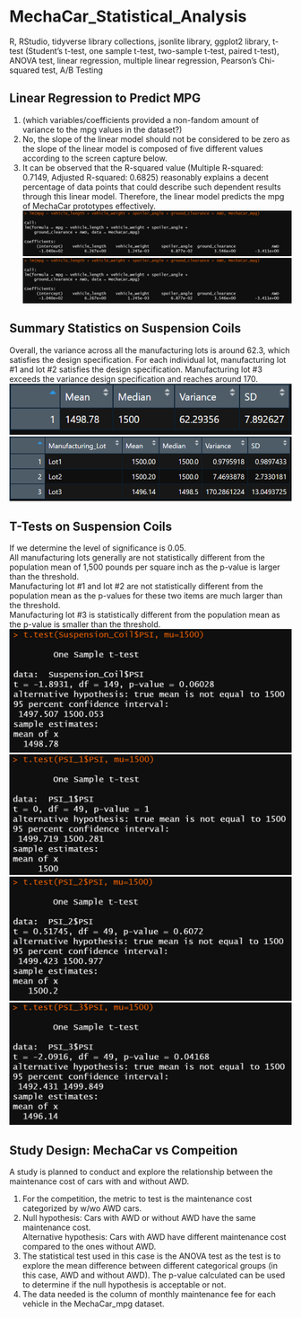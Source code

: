 # MechaCar_Statistical_Analysis
R, RStudio, tidyverse library collections, jsonlite library, ggplot2 library, t-test (Student’s t-test, one sample t-test, two-sample t-test, paired t-test), ANOVA test, linear regression, multiple linear regression, Pearson’s Chi-squared test, A/B Testing
## Linear Regression to Predict MPG
1. (which variables/coefficients provided a non-fandom amount of variance to the mpg values in the dataset?)
2. No, the slope of the linear model should not be considered to be zero as the slope of the linear model is composed of five different values according to the screen capture below.  
3. It can be observed that the R-squared value (Multiple R-squared: 0.7149, Adjusted R-squared: 0.6825) reasonably explains a decent percentage of data points that could describe such dependent results through this linear model. Therefore, the linear model predicts the mpg of MechaCar prototypes effectively. 
![1_linear_model.PNG](image/1_linear_model.PNG)  
![1_linear_model_summary.PNG](image/1_linear_model.PNG)  
## Summary Statistics on Suspension Coils
Overall, the variance across all the manufacturing lots is around 62.3, which satisfies the design specification. For each individual lot, manufacturing lot #1 and lot #2 satisfies the design specification. Manufacturing lot #3 exceeds the variance design specification and reaches around 170.  
![2_total_summary.PNG](image/2_total_summary.PNG)  
![2_lot_summary.PNG](image/2_lot_summary.PNG)  
## T-Tests on Suspension Coils
If we determine the level of significance is 0.05.  
All manufacturing lots generally are not statistically different from the population mean of 1,500 pounds per square inch as the p-value is larger than the threshold.  
Manufacturing lot #1 and lot #2 are not statistically different from the population mean as the p-values for these two items are much larger than the threshold.  
Manufacturing lot #3 is statistically different from the population mean as the p-value is smaller than the threshold.  
![3_all_manufacturing_lot.PNG](image/3_all_manufacturing_lot.PNG)
![3_manufacturing_lot_1.PNG](image/3_manufacturing_lot_1.PNG)  
![3_manufacturing_lot_2.PNG](image/3_manufacturing_lot_2.PNG)
![3_manufacturing_lot_3.PNG](image/3_manufacturing_lot_3.PNG)  
## Study Design: MechaCar vs Compeition
A study is planned to conduct and explore the relationship between the maintenance cost of cars with and without AWD.  
1. For the competition, the metric to test is the maintenance cost categorized by w/wo AWD cars.  
2. Null hypothesis: Cars with AWD or without AWD have the same maintenance cost.  
Alternative hypothesis: Cars with AWD have different maintenance cost compared to the ones without AWD.  
3. The statistical test used in this case is the ANOVA test as the test is to explore the mean difference between different categorical groups (in this case, AWD and without AWD). The p-value calculated can be used to determine if the null hypothesis is acceptable or not.  
4. The data needed is the column of monthly maintenance fee for each vehicle in the MechaCar_mpg dataset.  
